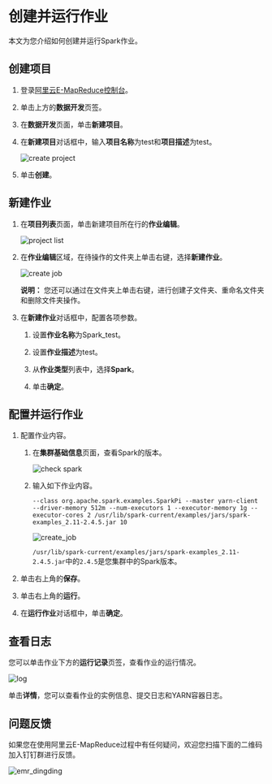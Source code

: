 # 创建并运行作业

本文为您介绍如何创建并运行Spark作业。

## 创建项目

1.  登录[阿里云E-MapReduce控制台](https://emr.console.aliyun.com/)。

2.  单击上方的**数据开发**页签。

3.  在**数据开发**页面，单击**新建项目**。

4.  在**新建项目**对话框中，输入**项目名称**为test和**项目描述**为test。

    ![create project](https://static-aliyun-doc.oss-cn-hangzhou.aliyuncs.com/assets/img/zh-CN/6177117951/p134989.png)

5.  单击**创建**。


## 新建作业

1.  在**项目列表**页面，单击新建项目所在行的**作业编辑**。

    ![project list](https://static-aliyun-doc.oss-cn-hangzhou.aliyuncs.com/assets/img/zh-CN/6177117951/p134994.png)

2.  在**作业编辑**区域，在待操作的文件夹上单击右键，选择**新建作业**。

    ![create job](https://static-aliyun-doc.oss-cn-hangzhou.aliyuncs.com/assets/img/zh-CN/6177117951/p134992.png)

    **说明：** 您还可以通过在文件夹上单击右键，进行创建子文件夹、重命名文件夹和删除文件夹操作。

3.  在**新建作业**对话框中，配置各项参数。

    1.  设置**作业名称**为Spark\_test。

    2.  设置**作业描述**为test。

    3.  从**作业类型**列表中，选择**Spark**。

    4.  单击**确定**。


## 配置并运行作业

1.  配置作业内容。

    1.  在**集群基础信息**页面，查看Spark的版本。

        ![check spark](https://static-aliyun-doc.oss-cn-hangzhou.aliyuncs.com/assets/img/zh-CN/2957731061/p135013.png)

    2.  输入如下作业内容。

        ```
        --class org.apache.spark.examples.SparkPi --master yarn-client --driver-memory 512m --num-executors 1 --executor-memory 1g --executor-cores 2 /usr/lib/spark-current/examples/jars/spark-examples_2.11-2.4.5.jar 10
        ```

        ![create_job](https://static-aliyun-doc.oss-cn-hangzhou.aliyuncs.com/assets/img/zh-CN/1475333061/p175544.png)

        `/usr/lib/spark-current/examples/jars/spark-examples_2.11-2.4.5.jar`中的`2.4.5`是您集群中的Spark版本。

2.  单击右上角的**保存**。

3.  单击右上角的**运行**。

4.  在**运行作业**对话框中，单击**确定**。


## 查看日志

您可以单击作业下方的**运行记录**页签，查看作业的运行情况。

![log](https://static-aliyun-doc.oss-cn-hangzhou.aliyuncs.com/assets/img/zh-CN/6177117951/p135017.png)

单击**详情**，您可以查看作业的实例信息、提交日志和YARN容器日志。

## 问题反馈

如果您在使用阿里云E-MapReduce过程中有任何疑问，欢迎您扫描下面的二维码加入钉钉群进行反馈。

![emr_dingding](https://static-aliyun-doc.oss-cn-hangzhou.aliyuncs.com/assets/img/zh-CN/2440659951/p81620.png)

